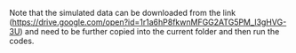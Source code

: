 Note that the simulated data can be downloaded from the link (https://drive.google.com/open?id=1r1a6hP8fkwnMFGG2ATG5PM_I3gHVG-3U) 
and need to be further copied into the current folder and then run the codes.
